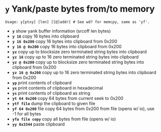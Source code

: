 <!-- TITLE: y -->

#  **`y`** Yank/paste bytes from/to memory


```text
Usage: y[ptxy] [len] [[@]addr] # See wd? for memcpy, same as 'yf'.
```


- **`y`** show yank buffer information (srcoff len bytes)
- **`y 16`** copy 16 bytes into clipboard
- **`y 16 0x200`** copy 16 bytes into clipboard from 0x200
- **`y 16 @ 0x200`** copy 16 bytes into clipboard from 0x200
- **`yz`** copy up to blocksize zero terminated string bytes into clipboard
- **`yz 16`** copy up to 16 zero terminated string bytes into clipboard
- **`yz @ 0x200`** copy up to blocksize zero terminated string bytes into clipboard from 0x200
- **`yz 16 @ 0x200`** copy up to 16 zero terminated string bytes into clipboard from 0x200
- **`yp`** print contents of clipboard
- **`yx`** print contents of clipboard in hexadecimal
- **`ys`** print contents of clipboard as string
- **`yt 64 0x200`** copy 64 bytes from current seek to 0x200
- **`ytf file`** dump the clipboard to given file
- **`yf 64 0x200`** file copy 64 bytes from 0x200 from file (opens w/ io), use -1 for all bytes
- **`yfa file copy`** copy all bytes from file (opens w/ io)
- **`yy 0x3344`** paste clipboard